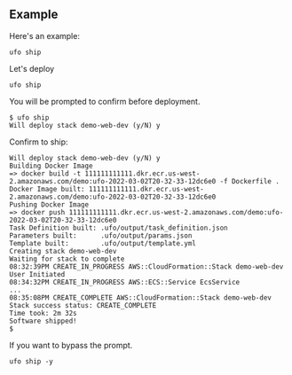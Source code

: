 ## Example

Here's an example:

    ufo ship

Let's deploy

    ufo ship

You will be prompted to confirm before deployment.

    $ ufo ship
    Will deploy stack demo-web-dev (y/N) y

Confirm to ship:

    Will deploy stack demo-web-dev (y/N) y
    Building Docker Image
    => docker build -t 111111111111.dkr.ecr.us-west-2.amazonaws.com/demo:ufo-2022-03-02T20-32-33-12dc6e0 -f Dockerfile .
    Docker Image built: 111111111111.dkr.ecr.us-west-2.amazonaws.com/demo:ufo-2022-03-02T20-32-33-12dc6e0
    Pushing Docker Image
    => docker push 111111111111.dkr.ecr.us-west-2.amazonaws.com/demo:ufo-2022-03-02T20-32-33-12dc6e0
    Task Definition built: .ufo/output/task_definition.json
    Parameters built:      .ufo/output/params.json
    Template built:        .ufo/output/template.yml
    Creating stack demo-web-dev
    Waiting for stack to complete
    08:32:39PM CREATE_IN_PROGRESS AWS::CloudFormation::Stack demo-web-dev User Initiated
    08:34:32PM CREATE_IN_PROGRESS AWS::ECS::Service EcsService
    ...
    08:35:08PM CREATE_COMPLETE AWS::CloudFormation::Stack demo-web-dev
    Stack success status: CREATE_COMPLETE
    Time took: 2m 32s
    Software shipped!
    $

If you want to bypass the prompt.

    ufo ship -y

